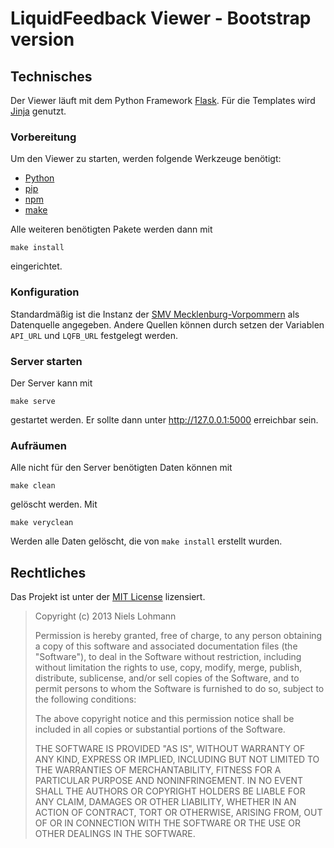 # LiquidFeedback Viewer - Bootstrap version

## Technisches

Der Viewer läuft mit dem Python Framework [Flask](http://flask.pocoo.org). Für die Templates wird [Jinja](http://jinja.pocoo.org) genutzt.

### Vorbereitung

Um den Viewer zu starten, werden folgende Werkzeuge benötigt:

- [Python](http://www.python.org)
- [pip](http://www.pip-installer.org/en/latest/)
- [npm](https://npmjs.org)
- [make](http://www.gnu.org/software/make)

Alle weiteren benötigten Pakete werden dann mit

    make install

eingerichtet.

### Konfiguration

Standardmäßig ist die Instanz der [SMV Mecklenburg-Vorpommern](http://smv.piratenpartei-mv.de) als Datenquelle angegeben. Andere Quellen können durch setzen der Variablen `API_URL` und `LQFB_URL` festgelegt werden.

### Server starten

Der Server kann mit

    make serve

gestartet werden. Er sollte dann unter <http://127.0.0.1:5000> erreichbar sein.

### Aufräumen

Alle nicht für den Server benötigten Daten können mit

    make clean

gelöscht werden. Mit

    make veryclean

Werden alle Daten gelöscht, die von `make install` erstellt wurden.

## Rechtliches

Das Projekt ist unter der [MIT License](http://opensource.org/licenses/mit-license.php) lizensiert.

> Copyright (c) 2013 Niels Lohmann
> 
> Permission is hereby granted, free of charge, to any person obtaining a copy of this software and associated documentation files (the "Software"), to deal in the Software without restriction, including without limitation the rights to use, copy, modify, merge, publish, distribute, sublicense, and/or sell copies of the Software, and to permit persons to whom the Software is furnished to do so, subject to the following conditions: 
> 
> The above copyright notice and this permission notice shall be included in all copies or substantial portions of the Software.
> 
> THE SOFTWARE IS PROVIDED "AS IS", WITHOUT WARRANTY OF ANY KIND, EXPRESS OR IMPLIED, INCLUDING BUT NOT LIMITED TO THE WARRANTIES OF MERCHANTABILITY, FITNESS FOR A PARTICULAR PURPOSE AND NONINFRINGEMENT. IN NO EVENT SHALL THE AUTHORS OR COPYRIGHT HOLDERS BE LIABLE FOR ANY CLAIM, DAMAGES OR OTHER LIABILITY, WHETHER IN AN ACTION OF CONTRACT, TORT OR OTHERWISE, ARISING FROM, OUT OF OR IN CONNECTION WITH THE SOFTWARE OR THE USE OR OTHER DEALINGS IN THE SOFTWARE.
